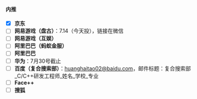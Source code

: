 #### 内推
- [x] **京东**
- [ ] **网易游戏（盘古）**：7.14（今天投），链接在微信
- [ ] **网易游戏（互娱）**
- [ ] **阿里巴巴（蚂蚁金服）**
- [ ] **阿里巴巴**
- [ ] **华为**：7月30号截止
- [ ] **百度（复合搜索部）**：[huanghaitao02@baidu.com](huanghaitao02@baidu.com)，邮件标题：复合搜索部\_C/C++研发工程师\_姓名\_学校\_专业
- [ ] **Face++**
- [ ] **搜狐**
